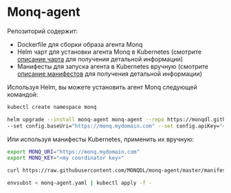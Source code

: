# Monq-agent

Репозиторий содержит:
- Dockerfile для сборки образа агента Monq
- Helm чарт для установки агента Monq в Kubernetes (смотрите [описание чарта](charts/monq-agent/README.md) для получения детальной информации)
- Манифесты для запуска агента в Kubernetes вручную (смотрите [описание манифестов](manifests/monq-agent/readme.md) для получения детальной информации)

Используя Helm, вы можете установить агент Monq следующей командой:
```bash
kubectl create namespace monq

helm upgrade --install monq-agent monq-agent --repo https://monqdl.github.io/monq-agent --namespace monq \
--set config.baseUri="https://monq.mydomain.com" --set config.apiKey="<my coordinator key>"

```

Или используя манифесты Kubernetes, применить их вручную:

```bash
export MONQ_URI="https://monq.mydomain.com"
export MONQ_KEY="<my coordinator key>"

curl https://raw.githubusercontent.com/MONQDL/monq-agent/master/manifests/monq-agent/monq-agent.yaml -o monq-agent.yaml 

envsubst < monq-agent.yaml | kubectl apply -f -
```
